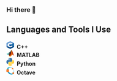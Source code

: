 ### Hi there 👋
## Languages and Tools I Use
<img src="image/cpp_IMGP.png" width="20" height="20">&ensp;__C++__<br>
<img src="image/matlab_IMGP.png" width="20">&ensp;__MATLAB__<br>
<img src="image/python_IMGP.png" width="20">&ensp;__Python__<br>
<img src="image/octave_IMGP.png" width="20">&ensp;__Octave__<br>
